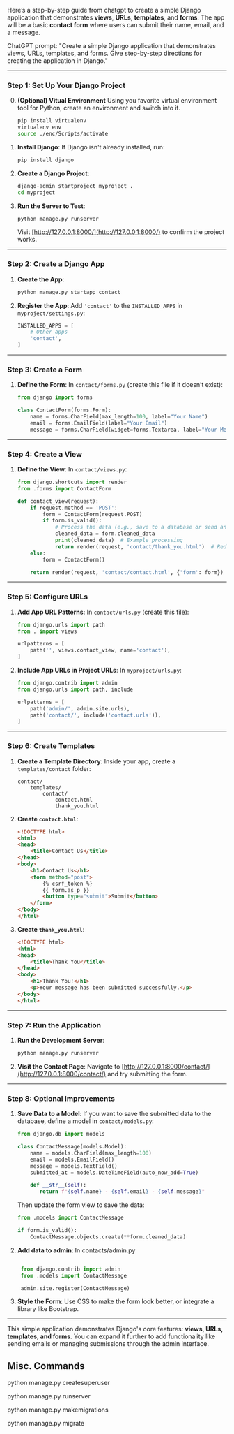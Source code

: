 Here’s a step-by-step guide from chatgpt to create a simple Django application that demonstrates **views**, **URLs**, **templates**, and **forms**. The app will be a basic **contact form** where users can submit their name, email, and a message.

ChatGPT prompt: "Create a simple Django application that demonstrates views, URLs, templates, and forms. Give step-by-step directions for creating the application in Django."

---


### Step 1: Set Up Your Django Project

0. **(Optional) Vitual Environment**
    Using you favorite virtual environment tool for Python, create an environment and switch into it.
    
    ```bash
    pip install virtualenv 
    virtualenv env
    source ./enc/Scripts/activate
    ```

1. **Install Django**:
   If Django isn't already installed, run:
   ```bash
   pip install django
   ```

2. **Create a Django Project**:
   ```bash
   django-admin startproject myproject .
   cd myproject
   ```

3. **Run the Server to Test**:
   ```bash
   python manage.py runserver
   ```
   Visit [http://127.0.0.1:8000/](http://127.0.0.1:8000/) to confirm the project works.

---

### Step 2: Create a Django App

1. **Create the App**:
   ```bash
   python manage.py startapp contact
   ```

2. **Register the App**:
   Add `'contact'` to the `INSTALLED_APPS` in `myproject/settings.py`:
   ```python
   INSTALLED_APPS = [
       # Other apps
       'contact',
   ]
   ```

---

### Step 3: Create a Form

1. **Define the Form**:
   In `contact/forms.py` (create this file if it doesn’t exist):
   ```python
   from django import forms

   class ContactForm(forms.Form):
       name = forms.CharField(max_length=100, label="Your Name")
       email = forms.EmailField(label="Your Email")
       message = forms.CharField(widget=forms.Textarea, label="Your Message")
   ```

---

### Step 4: Create a View

1. **Define the View**:
   In `contact/views.py`:
   ```python
   from django.shortcuts import render
   from .forms import ContactForm

   def contact_view(request):
       if request.method == 'POST':
           form = ContactForm(request.POST)
           if form.is_valid():
               # Process the data (e.g., save to a database or send an email)
               cleaned_data = form.cleaned_data
               print(cleaned_data)  # Example processing
               return render(request, 'contact/thank_you.html')  # Redirect to a thank-you page
       else:
           form = ContactForm()

       return render(request, 'contact/contact.html', {'form': form})
   ```

---

### Step 5: Configure URLs

1. **Add App URL Patterns**:
   In `contact/urls.py` (create this file):
   ```python
   from django.urls import path
   from . import views

   urlpatterns = [
       path('', views.contact_view, name='contact'),
   ]
   ```

2. **Include App URLs in Project URLs**:
   In `myproject/urls.py`:
   ```python
   from django.contrib import admin
   from django.urls import path, include

   urlpatterns = [
       path('admin/', admin.site.urls),
       path('contact/', include('contact.urls')),
   ]
   ```

---

### Step 6: Create Templates

1. **Create a Template Directory**:
   Inside your app, create a `templates/contact` folder:
   ```
   contact/
       templates/
           contact/
               contact.html
               thank_you.html
   ```

2. **Create `contact.html`**:
   ```html
   <!DOCTYPE html>
   <html>
   <head>
       <title>Contact Us</title>
   </head>
   <body>
       <h1>Contact Us</h1>
       <form method="post">
           {% csrf_token %}
           {{ form.as_p }}
           <button type="submit">Submit</button>
       </form>
   </body>
   </html>
   ```

3. **Create `thank_you.html`**:
   ```html
   <!DOCTYPE html>
   <html>
   <head>
       <title>Thank You</title>
   </head>
   <body>
       <h1>Thank You!</h1>
       <p>Your message has been submitted successfully.</p>
   </body>
   </html>
   ```

---

### Step 7: Run the Application

1. **Run the Development Server**:
   ```bash
   python manage.py runserver
   ```

2. **Visit the Contact Page**:
   Navigate to [http://127.0.0.1:8000/contact/](http://127.0.0.1:8000/contact/) and try submitting the form.

---

### Step 8: Optional Improvements

1. **Save Data to a Model**:
   If you want to save the submitted data to the database, define a model in `contact/models.py`:
   ```python
   from django.db import models

   class ContactMessage(models.Model):
       name = models.CharField(max_length=100)
       email = models.EmailField()
       message = models.TextField()
       submitted_at = models.DateTimeField(auto_now_add=True)

       def __str__(self):
          return f"{self.name} - {self.email} - {self.message}"
   ```

   Then update the form view to save the data:
   ```python
   from .models import ContactMessage

   if form.is_valid():
       ContactMessage.objects.create(**form.cleaned_data)
   ```
2. **Add data to admin**:
    In contacts/admin.py
   ```python

    from django.contrib import admin
    from .models import ContactMessage

    admin.site.register(ContactMessage)
    ```

3. **Style the Form**:
   Use CSS to make the form look better, or integrate a library like Bootstrap.

---

This simple application demonstrates Django's core features: **views, URLs, templates, and forms**. You can expand it further to add functionality like sending emails or managing submissions through the admin interface.

## Misc. Commands

python manage.py createsuperuser

python manage.py runserver

python manage.py makemigrations

python manage.py migrate